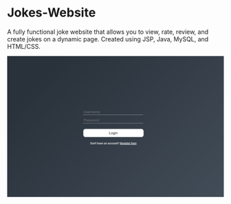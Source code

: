 # Jokes-Website
A fully functional joke website that allows you to view, rate, review, and create jokes on a dynamic page. Created using JSP, Java, MySQL, and HTML/CSS. 

![GitHub Logo](/login.png)
